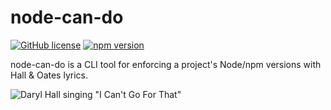 # node-can-do 
[![GitHub license](https://img.shields.io/badge/license-MIT-blue.svg)](https://github.com/nicheinc/node-can-do/blob/master/LICENSE.md) [![npm version](https://img.shields.io/npm/v/node-can-do.svg?style=flat)](https://www.npmjs.com/package/node-can-do)

node-can-do is a CLI tool for enforcing a project's Node/npm versions with Hall & Oates lyrics.  

![Daryl Hall singing "I Can't Go For That"](https://media.giphy.com/media/3ohjV3KahwmqwPwQLu/giphy.gif)


